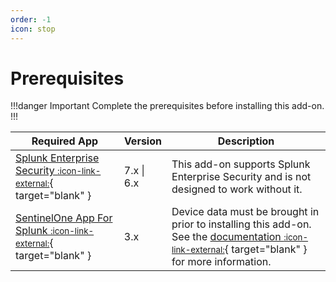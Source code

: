```yaml
---
order: -1
icon: stop
---
```


# Prerequisites

!!!danger Important
Complete the prerequisites before installing this add-on.
!!!

Required App | Version | Description
------------ | ------- | -----------
[Splunk Enterprise Security <small>:icon-link-external:</small>](https://splunkbase.splunk.com/app/263){ target="blank" } | 7.x \| 6.x | This add-on supports Splunk Enterprise Security and is not designed to work without it.
[SentinelOne App For Splunk <small>:icon-link-external:</small>](https://splunkbase.splunk.com/app/5433){ target="blank" } | 3.x | Device data must be brought in prior to installing this add-on. See the [documentation <small>:icon-link-external:</small>](https://splunkbase.splunk.com/app/5433){ target="blank" } for more information.
